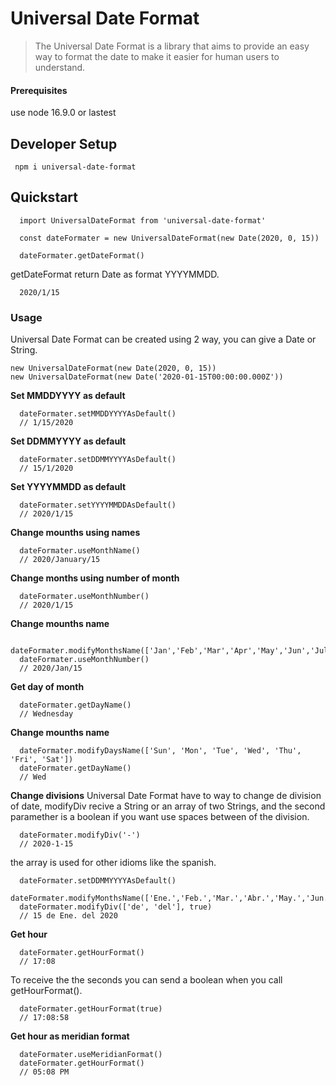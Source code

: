 # Universal Date Format
> The Universal Date Format is a library that aims to provide an easy way to format the date to make it easier for human users to understand.

#### Prerequisites
use node 16.9.0 or lastest

## Developer Setup
```
 npm i universal-date-format
```
## Quickstart
```
  import UniversalDateFormat from 'universal-date-format'

  const dateFormater = new UniversalDateFormat(new Date(2020, 0, 15))

  dateFormater.getDateFormat()
```

getDateFormat return Date as format YYYYMMDD.

```
  2020/1/15
```

### Usage
Universal Date Format can be created using 2 way, you can give a Date or String.
```
new UniversalDateFormat(new Date(2020, 0, 15))
new UniversalDateFormat(new Date('2020-01-15T00:00:00.000Z'))
```

**Set MMDDYYYY as default**
```
  dateFormater.setMMDDYYYYAsDefault()
  // 1/15/2020
```

**Set DDMMYYYY as default**
```
  dateFormater.setDDMMYYYYAsDefault()
  // 15/1/2020
```

**Set YYYYMMDD as default**
```
  dateFormater.setYYYYMMDDAsDefault()
  // 2020/1/15
```

**Change mounths using names**
```
  dateFormater.useMonthName()
  // 2020/January/15
```

**Change months using number of month**
```
  dateFormater.useMonthNumber()
  // 2020/1/15
```

**Change mounths name**
```
  dateFormater.modifyMonthsName(['Jan','Feb','Mar','Apr','May','Jun','Jul','Aug','Sep','Oct','Nov','Dec'])
  dateFormater.useMonthNumber()
  // 2020/Jan/15
```

**Get day of month**
```
  dateFormater.getDayName()
  // Wednesday
```

**Change mounths name**
```
  dateFormater.modifyDaysName(['Sun', 'Mon', 'Tue', 'Wed', 'Thu', 'Fri', 'Sat'])
  dateFormater.getDayName()
  // Wed
```

**Change divisions**
Universal Date Format have to way to change de division of date, modifyDiv recive a String or an array of two Strings, and the second paramether is a boolean if you want use spaces between of the division.
```
  dateFormater.modifyDiv('-')
  // 2020-1-15
```

the array is used for other idioms like the spanish.

```
  dateFormater.setDDMMYYYYAsDefault()
  dateFormater.modifyMonthsName(['Ene.','Feb.','Mar.','Abr.','May.','Jun.','Jul.','Ago.','Sep.','Oct.','Nov.','Dec.'])
  dateFormater.modifyDiv(['de', 'del'], true)
  // 15 de Ene. del 2020
```

**Get hour**
```
  dateFormater.getHourFormat()
  // 17:08
```

To receive  the the seconds you can send a boolean when you call getHourFormat().

```
  dateFormater.getHourFormat(true)
  // 17:08:58
```

**Get hour as meridian format**
```
  dateFormater.useMeridianFormat()
  dateFormater.getHourFormat()
  // 05:08 PM
```
